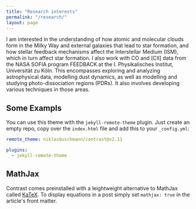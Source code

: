 ```yaml
---
title: "Research interests"
permalink: "/research/"
layout: page
---
```


I am interested in the understanding of how atomic and molecular clouds form in the Milky Way and external galaxies that lead to star formation, and how stellar feedback mechanisms affect the Interstellar Medium (ISM), which in turn affect star formation. I also work with CO and [CII] data from the NASA SOFIA program FEEDBACK at the I. Physikalisches Institut, Universität zu Köln. This encompasses exploring and analyzing astrophysical data, modelling dust dynamics, as well as modelling and studying photo-dissociation regions (PDRs). It also involves developing various techniques in those areas.





## Some Exampls

You can use this theme with the `jekyll-remote-theme` plugin. Just create an empty repo, copy over the `index.html` file and add this to your `_config.yml`:

```yaml
remote_theme: niklasbuschmann/contrast@v2.11

plugins:
  - jekyll-remote-theme
```



## MathJax

Contrast comes preinstalled with a leightweight alternative to MathJax called [KaTeX](https://katex.org/). To display equations in a post simply set `mathjax: true` in the article's front matter.

